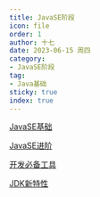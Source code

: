 ```yaml
---
title: JavaSE阶段
icon: file
order: 1
author: 十七
date: 2023-06-15 周四
category:
- JavaSE阶段
tag:
- Java基础
sticky: true
index: true
---
```



[JavaSE基础](A_基础/JavaSE基础.md)

[JavaSE进阶](B_进阶/JavaSE进阶.md)

[开发必备工具](C_开发必备工具/开发必备工具.md)

[JDK新特性](D_JDK新特性/JDK新特性.md)